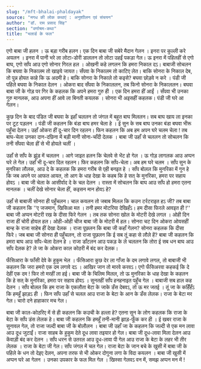 ```yaml
---
slug: "/mft-bhalai-phaldayak"
source: "मगध की लोक कथाएं : अनुशाीलन एवं संचयन"
author: "डॉ. राम प्रसाद सिंह"
section: "वर्णाश्रम-कथा"
title: "भलार्ड के फल"
---
```

एगो बाबा जी हलन । ऊ बड़ा गरीब हलन। एक दिन बाबा जी सबेरे मैदान गेलन । इनरा पर कुल्ली करे अयलन । इनरा में पानी भरे ला लोटा-डोरी डाललन तो लोटा उहईं पकड़ा गेल। ऊ इनरा में पहिलहीं से एगो बाघ, एगो साँप आउ एगो सोनार गिरल हल । ओखनी कहे लगलन कि हमरा निकाल दऽ। बाबाजी सोचलन कि बघवा के निकालम तो खाइये जायत। सँपवा के निकालम तो काटिए लेत। बाकि सोनरा के निकाल देब, तो पुन्न होयत काहे कि ऊ अदमी हे। बाकि सोनरा के निकाले तो कइसे? बघवा छोड़वे न करे । पंडी जी पहिले बघवा के निकाल देलन । ओकरा बाद सँपवा के निकाललन, तब फिनो सोनरा के निकाललन। बघवा बाबा जी के गोड़ पर गिर के कहलक कि अपने हमरा गुरु ही । एक दिन हमरा हीं आईं । सँपवा भी उनका गुरु मानलक, आउ अपना हीं आवे ला बिनती कयलक । सोनरा भी अइसहीं कहलक। पंडी जी घरे आ गेलन।
 
कुछ दिन के बाद पंडित जी बघवा के इहाँ चललन तो जंगल में बहुत बाघ मिललन। सब बाघ खाय ला इनका पर टूट पड़लन । पंडी जी कहलन कि बंडा बाघ हमर चेला हे । ई सुन के सब बाघ उनका बंडा बघवा भीरू पहुँचा देलन। उहाँ ओकरा हीं दू-चार दिन रहलन। फिन कहलन कि अब हम अपन घरे चलम चेला ! तब बाघ-चेला उनका दान-दछिना में बड़ी मानी सोना-चाँदी देलक । बाबा जी उहाँ से चललन तो सोचलन कि तनी सँपवा चेला हीं से भी होयले चलीं । 

उहाँ से साँप के झुंड में चललन । आगे जाइत हलन कि चेलवे से भेंट हो गेल । ऊ गोड़ लागलक आउ अप्पन घरे ले गेल। उहाँ भी दू-चार दिल रहलन। फिर कहलन कि साँप-चेला। अब हम घरे चलम । साँप सुन के मुनरिका लौलक, आउ दे के कहलक कि हमरा गरीब से एही बनइत हे । साँप बोलल कि मुनरिका में गुन हे कि जब अपने पर आफत आयत, तो आग के धाह देखा के कहब कि हे सत् के मुनरिका, हमरा पर सहाय होवऽ । बाबा जी चेला के आसीर्वाद दे के चल देलन । रास्ता में सोचलन कि बाघ आउ साँप हो हमरा एतना मानलक । चलीं देखे सोनार चेला हीं, कइसन मान होवऽ हे? 

उहाँ से बाबाजी सोनरा ही पहुँचलन। चाल कयलन तो जबाब मिलल कि कउन टर्रटराइत हऽ जी? तब बाबा जी कहलन कि ''ए जजमान, खिसिआ मत । तनी हमर मोटरिया देखिहँऽ। हम दीसा फिरले आवइत ही !'' बाबा जी अप्पन मोटरी रख के दीसा फिरे गेलन । तब तक सोनरा खोल के मोटरी देखे लगल । ओही दिन राजा हीं चोरी होयल हल। ओही-ओही चीज बाबा जी के मोटरी में हल। सोनरा चट दिन ओकरा ओयसहीं बान्ह के राजा साहेब हीं देखा देलक । राजा पूछलन कि बाबा जी कहाँ गेलन? सोनरा कहलक कि दीसा फिरे। जब बाबा जी सोनरा ही पहुँचलन, तो राजा पूछलन कि ई सब तूं कहा से लौले हें? बाबा जी कहलन कि हमरा बाघ आउ साँप-चेला देलन हे । राजा डाँटलन आउ पकड़ के ले चललन कि तोरा ई सब धन बाघ आउ साँप देलक हे? ले जा के ओकरा काल कोठरी में बंद कर देलक। 

फँसिआरा के फाँसी देवे के हुकुम भेल । फँसिआरा कुछ देर ला गाँजा के दम लगावे लगल, तो बाबाजी भी कहलन कि जरा हमरो एक दम लगावे दऽ । आखिर जान तो मारवे करवऽ। एगो फँसिअरवा कहकई कि दे देहीं एक दम ! फिर तो मरहीं ला हई। बाबा जी के चिलिम मिलल, तो ऊ मुनरिका के धाह देखा के कहलन कि हे सत् के मुनरिका, हमरा पर सहाय होवऽ । सुनतहीं साँप हनहनाइत पहुँच गेल । बाबाजी सब हाल कह देलन । साँप बोलल कि हम राजा के एकलौता बेटा के जाके डँस देबवऽ, तो ऊ मर जतई । तूं जा के कहिँहँऽ कि हमहूँ झाड़ऽ ही । फिन साँप उहाँ से चलल आउ राजा के बेटा के आन के डँस लेलक। राजा के बेटा मर गेल। चारो दने हाहाकार मच गेल। 

बाबा जी काल-कोठरिए में से ही कहलन कि कउची के हल्ला हे? एतना सुन के लोग कहलक कि राजा के बेटा के साँप डंस लेलक हे। बाबा जी कहलन कि हमहूँ तनी-मानी झाड़-फूँक कर ही । ई खबर राजा के सुनावल गेल, तो राजा जल्दी बाबा जी के बोलौलन । बाबा जी उहाँ जा के कहलन कि जल्दी से एक मन लावा आउ दूध जुटाईं। राजा साहब के हुकुम देते दूध लावा तइयार हो गेल। बाबा जी दूध-लावा मिला देलन आउ केंवाड़ी बंद कर देलन । साँप धरन से उतरल आउ दूध-लावा पी गेल आउ राजा के बेटा के लहर भी तीर लेलक । राजा के बेटा जी गेल। साँप जंगल में चल गेल। राजा बेटा के जान बचे के खुसी में बाबा जी के पहिले के धन तो देइए देलन, अपना तरफ से भी ओकर दोगुना लगा के विदा कयलन । बाबा जी खुसी में अप्पन घरे आ गेलन । उनका उपकार के फल मिल गेल । खिस्सा गेलवऽ वन में, समझ अप्पन मन में !